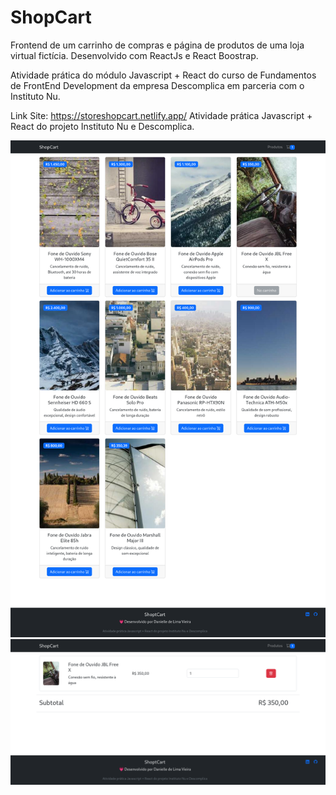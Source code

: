 # ShopCart

Frontend de um carrinho de compras e página de produtos de uma loja virtual fictícia. Desenvolvido com ReactJs e React Boostrap.

Atividade prática do módulo Javascript + React do curso de Fundamentos de FrontEnd Development da empresa Descomplica em parceria com o Instituto Nu.

Link Site: https://storeshopcart.netlify.app/
Atividade prática Javascript + React do projeto Instituto Nu e Descomplica.

![Página de Produtos](./src/assets/shopcart-products.png)
![Página de Carrinho](./src/assets/shopcart-cart.png)
